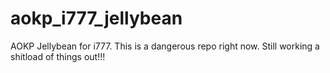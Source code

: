 aokp_i777_jellybean
===================

AOKP Jellybean for i777. This is a dangerous repo right now. Still working a shitload of things out!!!
